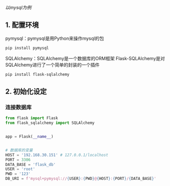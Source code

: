 *以mysql为例*

## 1. 配置环境

pymysql：pymysql是用Python来操作mysql的包
```bash
pip install pymysql
```
SQLAlchemy：SQLAlchemy是一个数据库的ORM框架
Flask-SQLAlchemy是对SQLAlchemy进行了一个简单的封装的一个插件
```bash
pip install flask-sqlalchemy
```

## 2. 初始化设定

### 连接数据库
```python
from flask import Flask
from flask_sqlalchemy import SQLAlchemy


app = Flask(__name__)


# 数据库的变量
HOST = '192.168.30.151' # 127.0.0.1/localhost
PORT = 3306
DATA_BASE = 'flask_db'
USER = 'root'
PWD = '123'
DB_URI = f'mysql+pymysql://{USER}:{PWD}@{HOST}:{PORT}/{DATA_BASE}'
```